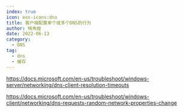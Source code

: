 ```yaml
---
index: true
icon: eos-icons:dns
title: 客户端配置单个或多个DNS的行为
author: 犄角蛙
date: 2022-06-13
category:
  - DNS
tag:
  - dns
  - 缓存
---
```






https://docs.microsoft.com/en-us/troubleshoot/windows-server/networking/dns-client-resolution-timeouts

https://docs.microsoft.com/en-us/troubleshoot/windows-client/networking/dns-requests-random-network-properties-change